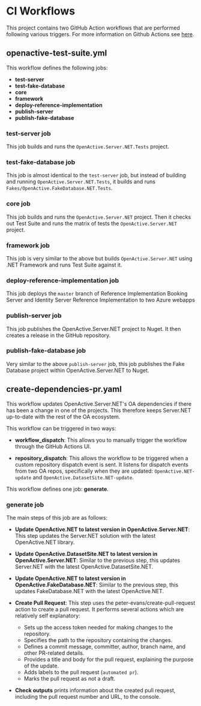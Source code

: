 # CI Workflows
This project contains two GitHub Action workflows that are performed following various triggers. For more information on Github Actions see [here](https://docs.github.com/en/actions).

## openactive-test-suite.yml


This workflow defines the following jobs: 
- **test-server**
- **test-fake-database**
- **core**
- **framework**
- **deploy-reference-implementation**
- **publish-server**
- **publish-fake-database**

### test-server job
This job builds and runs the `OpenActive.Server.NET.Tests` project. 

### test-fake-database job
This job is almost identical to the `test-server` job, but instead of building and running `OpenActive.Server.NET.Tests`, it builds and runs `Fakes/OpenActive.FakeDatabase.NET.Tests`.

### core job
This job builds and runs the `OpenActive.Server.NET` project. Then it checks out Test Suite and runs the matrix of tests the `OpenActive.Server.NET` project.

### framework job
This job is very similar to the above but builds `OpenActive.Server.NET` using .NET Framework and runs Test Suite against it.


### deploy-reference-implementation job
This job deploys the `master` branch of Reference Implementation Booking Server and Identity Server Reference Implementation to two Azure webapps


### publish-server job
This job publishes the OpenActive.Server.NET project to Nuget. It then creates a release in the GitHub repository.


### publish-fake-database job
Very similar to the above `publish-server` job, this job publishes the Fake Database project within OpenActive.Server.NET to Nuget.

## create-dependencies-pr.yaml

This workflow updates OpenActive.Server.NET's OA dependencies if there has been a change in one of the projects. This therefore keeps Server.NET up-to-date with the rest of the OA ecosystem.

This workflow can be triggered in two ways:

- **workflow_dispatch**: This allows you to manually trigger the workflow through the GitHub Actions UI.

- **repository_dispatch**: This allows the workflow to be triggered when a custom repository dispatch event is sent. It listens for dispatch events from two OA repos, specifically when they are updated: `OpenActive.NET-update` and `OpenActive.DatasetSite.NET-update`. 

This workflow defines one job: **generate**.

### generate job
The main steps of this job are as follows:
- **Update OpenActive.NET to latest version in OpenActive.Server.NET**: This step updates the Server.NET solution with the latest OpenActive.NET library.

- **Update OpenActive.DatasetSite.NET to latest version in OpenActive.Server.NET**: Similar to the previous step, this updates Server.NET with the latest OpenActive.DatasetSite.NET.

- **Update OpenActive.NET to latest version in OpenActive.FakeDatabase.NET**: Similar to the previous step, this updates FakeDatabase.NET with the latest OpenActive.NET.

- **Create Pull Request**: This step uses the peter-evans/create-pull-request action to create a pull request. It performs several actions which are relatively self explanatory:

  - Sets up the access token needed for making changes to the repository.
  - Specifies the path to the repository containing the changes.
  - Defines a commit message, committer, author, branch name, and other PR-related details.
  - Provides a title and body for the pull request, explaining the purpose of the update.
  - Adds labels to the pull request (`automated pr`).
  - Marks the pull request as not a draft.
  
- **Check outputs** prints information about the created pull request, including the pull request number and URL, to the console.
